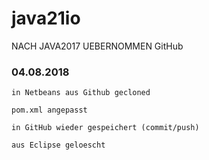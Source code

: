 # java21io
NACH JAVA2017 UEBERNOMMEN
GitHub


### 04.08.2018

```
in Netbeans aus Github gecloned

pom.xml angepasst
   
in GitHub wieder gespeichert (commit/push)

aus Eclipse geloescht

```



